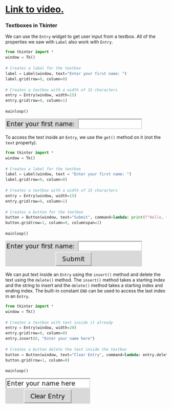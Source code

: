 # [Link to video.](https://www.youtube.com/watch?v=sF8l1lN6rGo&list=PLVD25niNi0BnsKwMvXId8jFMXxC1wUbko)

### Textboxes in Tkinter

We can use the `Entry` widget to get user input from a textbox. All of the properties we saw with `Label` also work with `Entry`.

```python
from tkinter import *
window = Tk()

# Creates a label for the textbox
label = Label(window, text="Enter your first name: ")
label.grid(row=0, column=0)

# Creates a textbox with a width of 15 characters
entry = Entry(window, width=15)
entry.grid(row=0, column=1)

mainloop()
```

![](../Images/tk_entry_1_.png)

To access the text inside an `Entry`, we use the `get()` method on it (not the `text` property).

```python
from tkinter import *
window = Tk()

# Creates a label for the textbox
label = Label(window, text = "Enter your first name: ")
label.grid(row=0, column=0)

# Creates a textbox with a width of 15 characters
entry = Entry(window, width=15)
entry.grid(row=0, column=1)

# Creates a button for the textbox
button = Button(window, text="Submit", command=lambda: print(f"Hello, {entry.get()}!"))
button.grid(row=1, column=0, columnspan=2)

mainloop()
```

![](../Images/tk_entry_2.png)

We can put text inside an `Entry` using the `insert()` method and delete the text using the `delete()` method. The `insert()` method takes a starting index and the string to insert and the `delete()` method takes a starting index and ending index. The built-in constant `END` can be used to access the last index in an `Entry`.

```python
from tkinter import *
window = Tk()

# Creates a textbox with text inside it already
entry = Entry(window, width=20)
entry.grid(row=0, column=0)
entry.insert(0, "Enter your name here")

# Creates a button delete the text inside the textbox
button = Button(window, text="Clear Entry", command=lambda: entry.delete(0, END))
button.grid(row=1, column=0)

mainloop()
```

![](../Images/tk_entry_3.png)
